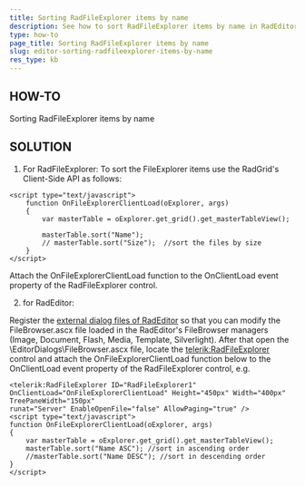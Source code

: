 ```yaml
---
title: Sorting RadFileExplorer items by name
description: See how to sort RadFileExplorer items by name in RadEditor file browser dialogs.
type: how-to
page_title: Sorting RadFileExplorer items by name
slug: editor-sorting-radfileexplorer-items-by-name
res_type: kb
---
```


## HOW-TO
Sorting RadFileExplorer items by name

## SOLUTION
1) For RadFileExplorer:
To sort the FileExplorer items use the RadGrid's Client-Side API as follows:

````ASP.NET
<script type="text/javascript"> 
    function OnFileExplorerClientLoad(oExplorer, args) 
    { 
        var masterTable = oExplorer.get_grid().get_masterTableView(); 
   
        masterTable.sort("Name"); 
        // masterTable.sort("Size");  //sort the files by size
    } 
</script>
````

Attach the OnFileExplorerClientLoad function to the OnClientLoad event property of the RadFileExplorer control.

2) for RadEditor:

Register the [external dialog files of RadEditor](http://demos.telerik.com/aspnet-ajax/editor/examples/externaldialogspath/defaultcs.aspx) so that you can modify the FileBrowser.ascx file loaded in the RadEditor's FileBrowser managers (Image, Document, Flash, Media, Template, Silverlight). After that open the \EditorDialogs\FileBrowser.ascx file, locate the <telerik:RadFileExplorer> control and attach the OnFileExplorerClientLoad function below to the OnClientLoad event property of the RadFileExplorer control, e.g.

````ASP.NET
<telerik:RadFileExplorer ID="RadFileExplorer1" OnClientLoad="OnFileExplorerClientLoad" Height="450px" Width="400px" TreePaneWidth="150px"
runat="Server" EnableOpenFile="false" AllowPaging="true" />
<script type="text/javascript">
function OnFileExplorerClientLoad(oExplorer, args)
{
    var masterTable = oExplorer.get_grid().get_masterTableView(); 
    masterTable.sort("Name ASC"); //sort in ascending order
    //masterTable.sort("Name DESC"); //sort in descending order
}
</script>
````



